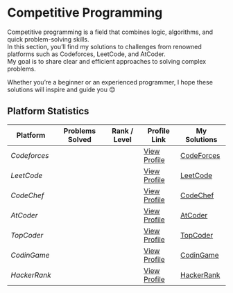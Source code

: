 # Competitive Programming

Competitive programming is a field that combines logic, algorithms, and quick problem-solving skills.  
In this section, you’ll find my solutions to challenges from renowned platforms such as Codeforces, LeetCode, and AtCoder.  
My goal is to share clear and efficient approaches to solving complex problems.

Whether you’re a beginner or an experienced programmer, I hope these solutions will inspire and guide you 😊



## Platform Statistics

| Platform       | Problems Solved   | Rank / Level | Profile Link                                                                              | My Solutions                    |
|----------------|-------------------|--------------|-------------------------------------------------------------------------------------------|---------------------------------|
| *Codeforces*   |                   |              | [View Profile](https://codeforces.com/profile/sidi_maadh)                                 |[CodeForces](Contests/CodeForces/)
| *LeetCode*     |                   |              | [View Profile](https://leetcode.com/sidi_maadh)                                           | [LeetCode](Contests/LeetCode/)  |
| *CodeChef*     |                   |              | [View Profile](https://www.codechef.com/users/sidi_maadh)                                 | [CodeChef](Contests/CodeChef/)  |
| *AtCoder*      |                   |              | [View Profile](https://atcoder.jp/users/sidi_maadh)                                       | [AtCoder](Contests/AtCode/)     |
| *TopCoder*     |                   |              | [View Profile](https://profiles.topcoder.com/sidi_maadh)                                  | [TopCoder](Contests/TopCoder)   |
| *CodinGame*    |                   |              | [View Profile](https://www.codingame.com/profile/20c1d3e14b2cde7834dea80f22f406fa2977326) | [CodinGame](Contests/CodinGame/)|
| *HackerRank*   |                   |              | [View Profile](https://www.hackerrank.com/profile/sidi_maadh)                             |[HackerRank](Contests/HackerRank/)

